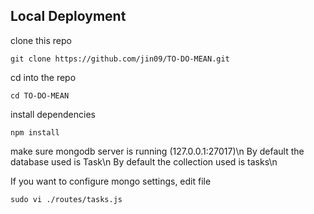 ## Local Deployment

clone this repo

`git clone https://github.com/jin09/TO-DO-MEAN.git`

cd into the repo

`cd TO-DO-MEAN`

install dependencies

`npm install`

make sure mongodb server is running (127.0.0.1:27017)\n
By default the database used is Task\n
By default the collection used is tasks\n

If you want to configure mongo settings, edit file 

`sudo vi ./routes/tasks.js`
